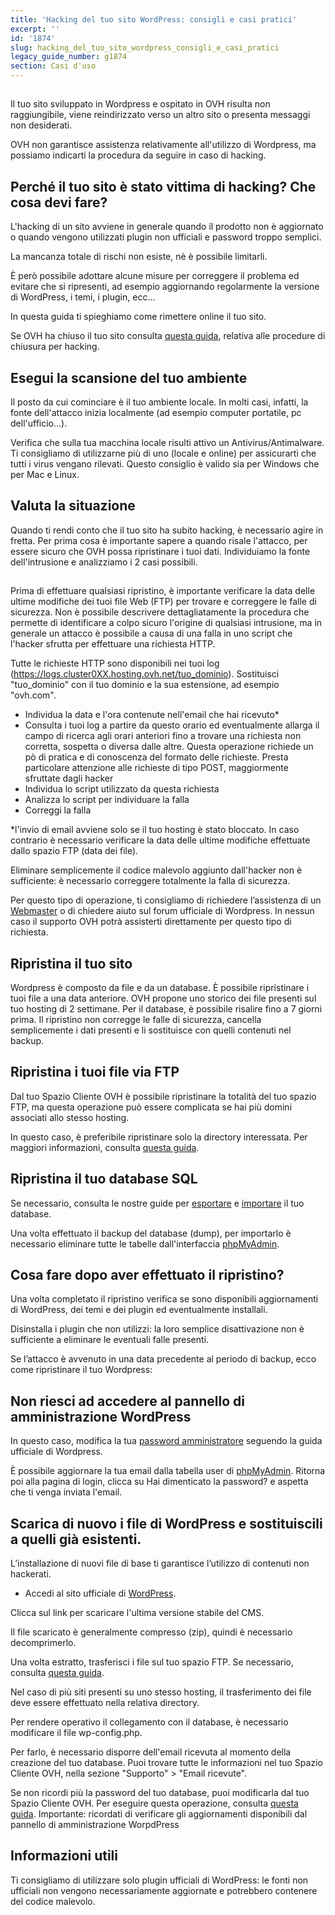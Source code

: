 ```yaml
---
title: 'Hacking del tuo sito WordPress: consigli e casi pratici'
excerpt: ''
id: '1874'
slug: hacking_del_tuo_sito_wordpress_consigli_e_casi_pratici
legacy_guide_number: g1874
section: Casi d'uso
---
```



## 
Il tuo sito sviluppato in Wordpress e ospitato in OVH risulta non raggiungibile, viene reindirizzato verso un altro sito o presenta messaggi non desiderati.

OVH non garantisce assistenza relativamente all'utilizzo di Wordpress, ma possiamo indicarti la procedura da seguire in caso di hacking.


## Perché il tuo sito è stato vittima di hacking? Che cosa devi fare?
L'hacking di un sito avviene in generale quando il prodotto non è aggiornato o quando vengono utilizzati plugin non ufficiali e password troppo semplici.

La mancanza totale di rischi non esiste, nè è possibile limitarli.

È però possibile adottare alcune misure per correggere il problema ed evitare che si ripresenti, ad esempio aggiornando regolarmente la versione di WordPress, i temi, i plugin, ecc...

In questa guida ti spieghiamo come rimettere online il tuo sito.

Se OVH ha chiuso il tuo sito consulta [questa guida](https://www.ovh.it/g1392.procedura-chiusura-hack-ovh), relativa alle procedure di chiusura per hacking.


## Esegui la scansione del tuo ambiente
Il posto da cui cominciare è il tuo ambiente locale.
In molti casi, infatti, la fonte dell'attacco inizia localmente (ad esempio computer portatile, pc dell'ufficio...).

Verifica che sulla tua macchina locale risulti attivo un Antivirus/Antimalware. 
Ti consigliamo di utilizzarne più di uno (locale e online) per assicurarti che tutti i virus vengano rilevati. Questo consiglio è valido sia per Windows che per Mac e Linux.


## Valuta la situazione
Quando ti rendi conto che il tuo sito ha subito hacking, è necessario agire in fretta.
Per prima cosa è importante sapere a quando risale l'attacco, per essere sicuro che OVH possa ripristinare i tuoi dati.
Individuiamo la fonte dell'intrusione e analizziamo i 2 casi possibili.


## 
Prima di effettuare qualsiasi ripristino, è importante verificare la data delle ultime modifiche dei tuoi file Web (FTP) per trovare e correggere le falle di sicurezza.
Non è possibile descrivere dettagliatamente la procedura che permette di identificare a colpo sicuro l'origine di qualsiasi intrusione, ma in generale un attacco è possibile a causa di una falla in uno script che l'hacker sfrutta per effettuare una richiesta HTTP.

Tutte le richieste HTTP sono disponibili nei tuoi log (https://logs.cluster0XX.hosting.ovh.net/tuo_dominio).
Sostituisci "tuo_dominio" con il tuo dominio e la sua estensione, ad esempio "ovh.com".

- Individua la data e l'ora contenute nell'email che hai ricevuto*
- Consulta i tuoi log a partire da questo orario ed eventualmente allarga il campo di ricerca agli orari anteriori fino a trovare una richiesta non corretta, sospetta o diversa dalle altre. Questa operazione richiede un pò di pratica e di conoscenza del formato delle richieste. Presta particolare attenzione alle richieste di tipo POST, maggiormente sfruttate dagli hacker
- Individua lo script utilizzato da questa richiesta
- Analizza lo script per individuare la falla
- Correggi la falla


*l'invio di email avviene solo se il tuo hosting è stato bloccato. In caso contrario è necessario verificare la data delle ultime modifiche effettuate dallo spazio FTP (data dei file).

Eliminare semplicemente il codice malevolo aggiunto dall'hacker non è sufficiente: è necessario correggere totalmente la falla di sicurezza.

Per questo tipo di operazione, ti consigliamo di richiedere l’assistenza di un [Webmaster](https://partners.ovh.com) o di chiedere aiuto sul forum ufficiale di Wordpress.
In nessun caso il supporto OVH potrà assisterti direttamente per questo tipo di richiesta.


## Ripristina il tuo sito
Wordpress è composto da file e da un database. È possibile ripristinare i tuoi file a una data anteriore. OVH propone uno storico dei file presenti sul tuo hosting di 2 settimane. Per il database, è possibile risalire fino a 7 giorni prima.
Il ripristino non corregge le falle di sicurezza, cancella semplicemente i dati presenti e li sostituisce con quelli contenuti nel backup.


## Ripristina i tuoi file via FTP
Dal tuo Spazio Cliente OVH è possibile ripristinare la totalità del tuo spazio FTP, ma questa operazione può essere complicata se hai più domini associati allo stesso hosting.

In questo caso, è preferibile ripristinare solo la directory interessata. Per maggiori informazioni, consulta [questa guida](https://www.ovh.it/g1593.recupera-un-backup-completo-o-un-file-specifico-in-ftp-con-fileZilla).


## Ripristina il tuo database SQL
Se necessario, consulta le nostre guide per [esportare](https://www.ovh.it/g1394.web_hosting_come_esportare_un_database) e [importare](https://www.ovh.it/g1393.web_hosting_come_importare_un_database_mysql) il tuo database.

Una volta effettuato il backup del database (dump), per importarlo è necessario eliminare tutte le tabelle dall'interfaccia [phpMyAdmin](https://docs.ovh.com/it/hosting/connessione-database-server-bdd/).


## Cosa fare dopo aver effettuato il ripristino?
Una volta completato il ripristino verifica se sono disponibili aggiornamenti di WordPress, dei temi e dei plugin ed eventualmente installali.

Disinstalla i plugin che non utilizzi: la loro semplice disattivazione non è sufficiente a eliminare le eventuali falle presenti.

Se l’attacco è avvenuto in una data precedente al periodo di backup, ecco come ripristinare il tuo Wordpress:

## Non riesci ad accedere al pannello di amministrazione WordPress
In questo caso, modifica la tua [password amministratore](https://codex.wordpress.org/) seguendo la guida ufficiale di Wordpress.

È possibile aggiornare la tua email dalla tabella user di [phpMyAdmin](https://docs.ovh.com/it/hosting/connessione-database-server-bdd/). Ritorna poi alla pagina di login, clicca su Hai dimenticato la password? e aspetta che ti venga inviata l'email.


## Scarica di nuovo i file di WordPress e sostituiscili a quelli già esistenti.
L’installazione di nuovi file di base ti garantisce l’utilizzo di contenuti non hackerati.

- Accedi al sito ufficiale di [WordPress](https://it.wordpress.org/).


Clicca sul link per scaricare l'ultima versione stabile del CMS.

Il file scaricato è generalmente compresso (zip), quindi è necessario decomprimerlo.

Una volta estratto, trasferisci i file sul tuo spazio FTP. Se necessario, consulta [questa guida](https://www.ovh.it/g1374.hosting_condiviso_come_mettere_online_il_tuo_sito).

Nel caso di più siti presenti su uno stesso hosting, il trasferimento dei file deve essere effettuato nella relativa directory.

Per rendere operativo il collegamento con il database, è necessario modificare il file wp-config.php.

Per farlo, è necessario disporre dell'email ricevuta al momento della creazione del tuo database. Puoi trovare tutte le informazioni nel tuo Spazio Cliente OVH, nella sezione "Supporto" > "Email ricevute".

Se non ricordi più la password del tuo database, puoi modificarla dal tuo Spazio Cliente OVH. Per eseguire questa operazione, consulta [questa guida](https://www.ovh.it/g1374.hosting_condiviso_come_mettere_online_il_tuo_sito).
Importante: ricordati di verificare gli aggiornamenti disponibili dal pannello di amministrazione WorpdPress


## Informazioni utili
Ti consigliamo di utilizzare solo plugin ufficiali di WordPress: le fonti non ufficiali non vengono necessariamente aggiornate e potrebbero contenere del codice malevolo.


